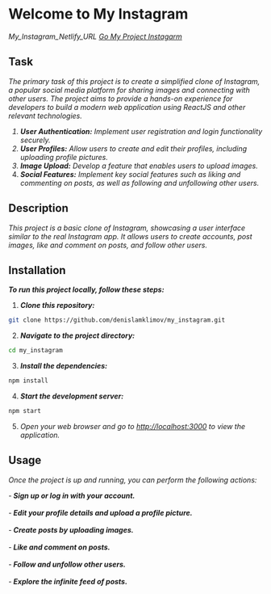 # Welcome to My Instagram
<i>My_Instagram_Netlify_URL <a href="https://klimov-insta-clone.netlify.app/"> Go My Project Instagarm </a></i>

## Task
<i>The primary task of this project is to create a simplified clone of Instagram, a popular social media platform for sharing images and connecting with other users. The project aims to provide a hands-on experience for developers to build a modern web application using ReactJS and other relevant technologies.
1. **User Authentication:** Implement user registration and login functionality securely.
2. **User Profiles:** Allow users to create and edit their profiles, including uploading profile pictures.
3. **Image Upload:** Develop a feature that enables users to upload images.
4. **Social Features:** Implement key social features such as liking and commenting on posts, as well as following and unfollowing other users.</i>


## Description
<i>This project is a basic clone of Instagram, showcasing a user interface similar to the real Instagram app. 
It allows users to create accounts, post images, like and comment on posts, and follow other users.</i>


## Installation
<b><i>To run this project locally, follow these steps:</b></i>
1. <b><i>Clone this repository:</b></i>

```bash
git clone https://github.com/denislamklimov/my_instagram.git
```

2. <b><i>Navigate to the project directory:</b></i>

```bash
cd my_instagram
```

3. <b><i>Install the dependencies:</b></i>

```bash
npm install
```


4. <b><i>Start the development server:</b></i>

```bash
npm start
```

5. <i>Open your web browser and go to [http://localhost:3000](http://localhost:3000) to view the application.</i>

## Usage
<i>Once the project is up and running, you can perform the following actions:</i>

-<b><i> Sign up or log in with your account.</b></i><br><br>
-<b><i> Edit your profile details and upload a profile picture.</b></i><br><br>
-<b><i> Create posts by uploading images.</b></i><br><br>
-<b><i> Like and comment on posts.</b></i><br><br>
-<b><i> Follow and unfollow other users.</b></i><br><br>
-<b><i> Explore the infinite feed of posts.</b></i><br><br>